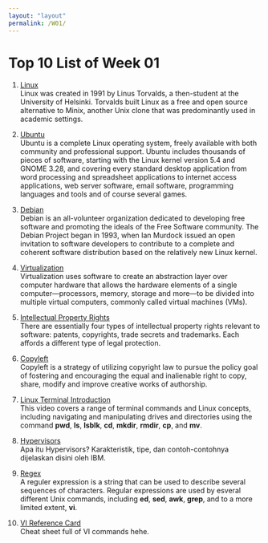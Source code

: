 ```yaml
---
layout: "layout"
permalink: /W01/
---
```


# Top 10 List of Week 01

1. [Linux](https://opensource.com/resources/linux)<br>
Linux was created in 1991 by Linus Torvalds, a then-student at the University of Helsinki. Torvalds built Linux as a free and open source alternative to Minix, another Unix clone that was predominantly used in academic settings.

2. [Ubuntu](https://help.ubuntu.com/lts/installation-guide/s390x/ch01.html)<br>
Ubuntu is a complete Linux operating system, freely available with both community and professional support. Ubuntu includes thousands of pieces of software, starting with the Linux kernel version 5.4 and GNOME 3.28, and covering every standard desktop application from word processing and spreadsheet applications to internet access applications, web server software, email software, programming languages and tools and of course several games.

3. [Debian](https://help.ubuntu.com/lts/installation-guide/s390x/ch01s02.html)<br>
Debian is an all-volunteer organization dedicated to developing free software and promoting the ideals of the Free Software community. The Debian Project began in 1993, when Ian Murdock issued an open invitation to software developers to contribute to a complete and coherent software distribution based on the relatively new Linux kernel.

4. [Virtualization](https://www.ibm.com/cloud/learn/virtualization-a-complete-guide)<br>
Virtualization uses software to create an abstraction layer over computer hardware that allows the hardware elements of a single computer—processors, memory, storage and more—to be divided into multiple virtual computers, commonly called virtual machines (VMs).

5. [Intellectual Property Rights](https://freibrunlaw.com/intellectual-property-rights-software-protect/)<br>
There are essentially four types of intellectual property rights relevant to software: patents, copyrights, trade secrets and trademarks. Each affords a different type of legal protection.

6. [Copyleft](https://copyleft.org/)<br>
Copyleft is a strategy of utilizing copyright law to pursue the policy goal of fostering and encouraging the equal and inalienable right to copy, share, modify and improve creative works of authorship.

7. [Linux Terminal Introduction](https://www.youtube.com/watch?v=SkB-eRCzWIU)<br>
This video covers a range of terminal commands and Linux concepts, including navigating and manipulating drives and directories using the command <b>pwd</b>, <b>ls</b>, <b>lsblk</b>, <b>cd</b>, <b>mkdir</b>, <b>rmdir</b>, <b>cp</b>, and <b>mv</b>.

8. [Hypervisors](https://www.ibm.com/cloud/learn/hypervisors)<br>
Apa itu Hypervisors? Karakteristik, tipe, dan contoh-contohnya dijelaskan disini oleh IBM.

9. [Regex](https://www.tutorialspoint.com/unix/unix-regular-expressions.htm)<br>
A reguler expression is a string that can be used to describe several sequences of characters. Regular expressions are used by esveral different Unix commands, including <b>ed</b>, <b>sed</b>, <b>awk</b>, <b>grep</b>, and to a more limited extent, <b>vi</b>.

10. [VI Reference Card](http://web.mit.edu/merolish/Public/vi-ref.pdf)<br>
Cheat sheet full of VI commands hehe.




